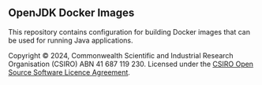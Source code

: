 ## OpenJDK Docker Images

This repository contains configuration for building Docker images that can be
used for running Java applications.

Copyright © 2024, Commonwealth Scientific and Industrial Research Organisation 
(CSIRO) ABN 41 687 119 230. Licensed under the 
[CSIRO Open Source Software Licence Agreement](./LICENSE.md).

